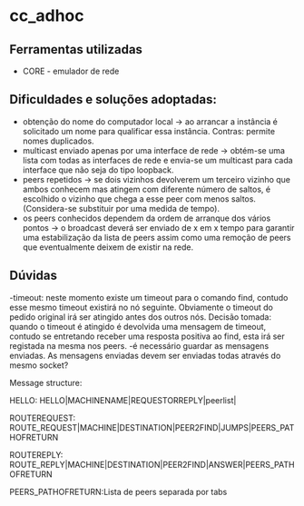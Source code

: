 cc_adhoc
========

Ferramentas utilizadas
--------
- CORE - emulador de rede

Dificuldades e soluções adoptadas:
--------
- obtenção do nome do computador local -> ao arrancar a instância é solicitado um nome para qualificar essa instância. Contras: permite nomes duplicados.
- multicast enviado apenas por uma interface de rede -> obtém-se uma lista com todas as interfaces de rede e envia-se um multicast para cada interface que não seja do tipo loopback.
- peers repetidos -> se dois vizinhos devolverem um terceiro vizinho que ambos conhecem mas atingem com diferente número de saltos, é escolhido o vizinho que chega a esse peer com menos saltos. (Considera-se substituir por uma medida de tempo).
- os peers conhecidos dependem da ordem de arranque dos vários pontos -> o broadcast deverá ser enviado de x em x tempo para garantir uma estabilização da lista de peers assim como uma remoção de peers que eventualmente deixem de existir na rede.


Dúvidas
-------
-timeout: neste momento existe um timeout para o comando find, contudo esse mesmo timeout existirá no nó seguinte. Obviamente o timeout do pedido original irá ser atingido antes dos outros nós. Decisão tomada: quando o timeout é atingido é devolvida uma mensagem de timeout, contudo se entretando receber uma resposta positiva ao find, esta irá ser registada na mesma nos peers.
-é necessário guardar as mensagens enviadas. As mensagens enviadas devem ser enviadas todas através do mesmo socket?

Message structure:

HELLO:
HELLO|MACHINENAME|REQUESTORREPLY|peerlist|

ROUTEREQUEST:
ROUTE_REQUEST|MACHINE|DESTINATION|PEER2FIND|JUMPS|PEERS_PATHOFRETURN

ROUTEREPLY:
ROUTE_REPLY|MACHINE|DESTINATION|PEER2FIND|ANSWER|PEERS_PATHOFRETURN

PEERS_PATHOFRETURN:Lista de peers separada por tabs


